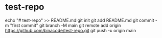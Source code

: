 # test-repo
echo "# test-repo" >> README.md
git init
git add README.md
git commit -m "first commit"
git branch -M main
git remote add origin https://github.com/binacode/test-repo.git
git push -u origin main
